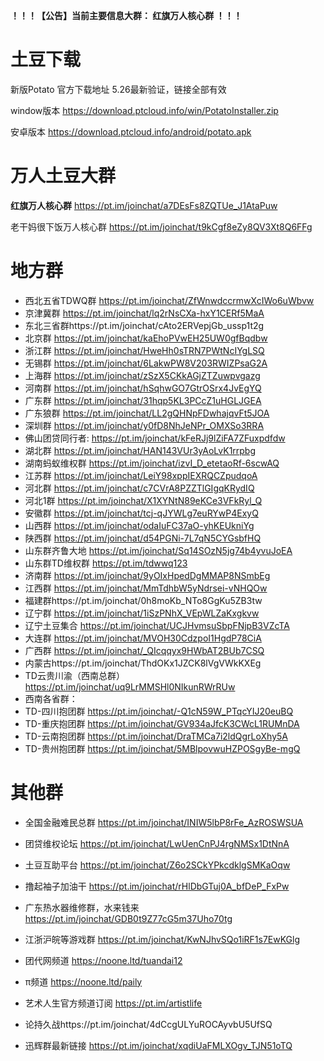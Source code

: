 
**！！！【公告】当前主要信息大群： 红旗万人核心群 ！！！**

# 土豆下载

新版Potato 官方下载地址  5.26最新验证，链接全部有效

window版本  https://download.ptcloud.info/win/PotatoInstaller.zip

安卓版本   https://download.ptcloud.info/android/potato.apk

# 万人土豆大群


**红旗万人核心群**  https://pt.im/joinchat/a7DEsFs8ZQTUe_J1AtaPuw  

老干妈很下饭万人核心群  https://pt.im/joinchat/t9kCgf8eZy8QV3Xt8Q6FFg


# 地方群


- 西北五省TDWQ群  https://pt.im/joinchat/ZfWnwdccrmwXcIWo6uWbvw
- 京津冀群  https://pt.im/joinchat/lq2rNsCXa-hxY1CERf5MaA
- 东北三省群https://pt.im/joinchat/cAto2ERVepjGb_ussp1t2g
- 北京群 https://pt.im/joinchat/kaEhoPVwEH25UW0gfBqdbw
- 浙江群   https://pt.im/joinchat/HweHh0sTRN7PWtNcIYgLSQ
- 无锡群 https://pt.im/joinchat/6LakwPW8V203RWIZPsaG2A
- 上海群  https://pt.im/joinchat/zSzX5CKkAGjZTZuwpvgazg
- 河南群  https://pt.im/joinchat/hSqhwGO7GtrOSrx4JvEgYQ
- 广东群  https://pt.im/joinchat/31hqp5KL3PCcZ1uHGLJGEA
- 广东狼群 https://pt.im/joinchat/LL2gQHNpFDwhajqvFt5JOA
- 深圳群   https://pt.im/joinchat/y0fD8NhJeNPr_OMXSo3RRA
- 佛山团贷同行者: https://pt.im/joinchat/kFeRJj9lZiFA7ZFuxpdfdw
- 湖北群 https://pt.im/joinchat/HAN143VUr3yAoLvK1rrpbg
- 湖南蚂蚁维权群  https://pt.im/joinchat/izvI_D_etetaoRf-6scwAQ
- 江苏群  https://pt.im/joinchat/LeiY98xppIEXRQCZpudqoA
- 河北群  https://pt.im/joinchat/c7CVrA8PZZTlGIgqKRydIQ
- 河北1群 https://pt.im/joinchat/X1XYNtN89eKCe3VFkRyl_Q
- 安徽群  https://pt.im/joinchat/tcj-qJYWLg7euRYwP4ExyQ
- 山西群  https://pt.im/joinchat/odaIuFC37aO-yhKEUkniYg
- 陕西群  https://pt.im/joinchat/d54PGNi-7L7qN5CYGsbfHQ
- 山东群齐鲁大地 https://pt.im/joinchat/Sq14SOzN5jg74b4yvuJoEA
- 山东群TD维权群 https://pt.im/tdwwq123
- 济南群 https://pt.im/joinchat/9yOIxHpedDgMMAP8NSmbEg
- 江西群  https://pt.im/joinchat/MmTdhbW5yNdrsei-vNHQOw
- 福建群https://pt.im/joinchat/0h8moKb_NTo8GgKu5ZB3tw
- 辽宁群 https://pt.im/joinchat/1iSzPNhX_VEpWLZaKxgkvw
- 辽宁土豆集合 https://pt.im/joinchat/UCJHvmsuSbpFNjpB3VZcTA
- 大连群 https://pt.im/joinchat/MVOH30CdzpoI1HgdP78CiA
- 广西群 https://pt.im/joinchat/_QIcqqyx9HWbAT2BUb7CSQ
- 内蒙古https://pt.im/joinchat/ThdOKx1JZCK8lVgVWkKXEg
- TD云贵川渝（西南总群） https://pt.im/joinchat/uq9LrMMSHl0NIkunRWrRUw
- 西南各省群：
- TD-四川抱团群 https://pt.im/joinchat/-Q1cN59W_PTqcYIJ20euBQ
- TD-重庆抱团群 https://pt.im/joinchat/GV934aJfcK3CWcL1RUMnDA
- TD-云南抱团群 https://pt.im/joinchat/DraTMCa7i2ldQgrLoXhy5A
- TD-贵州抱团群 https://pt.im/joinchat/5MBlpovwuHZPOSgyBe-mgQ



# 其他群

- 全国金融难民总群 https://pt.im/joinchat/INIW5lbP8rFe_AzROSWSUA
- 团贷维权论坛 https://pt.im/joinchat/LwUenCnPJ4rgNMSx1DtNnA
- 土豆互助平台 https://pt.im/joinchat/Z6o2SCkYPkcdklgSMKaOqw

- 撸起袖子加油干  https://pt.im/joinchat/rHlDbGTuj0A_bfDeP_FxPw

- 广东热水器维修群，水来钱来  https://pt.im/joinchat/GDB0t9Z77cG5m37Uho70tg
- 江浙沪皖等游戏群 https://pt.im/joinchat/KwNJhvSQo1iRF1s7EwKGlg
- 团代网频道  https://noone.ltd/tuandai12
- π频道  https://noone.ltd/paily
- 艺术人生官方频道订阅  https://pt.im/artistlife
- 论持久战https://pt.im/joinchat/4dCcgULYuROCAyvbU5UfSQ
- 迅辉群最新链接  https://pt.im/joinchat/xqdiUaFMLXOgv_TJN51oTQ
